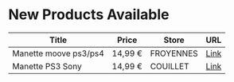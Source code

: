 # New Products Available

| Title | Price | Store | URL |
|---|---|---|---|
| Manette moove ps3/ps4 | 14,99 € | FROYENNES | [Link](https://www.cashconverters.be/fr/accessoires-jeux-video/770246-manette-moove-ps3-ps4.html) |
| Manette PS3 Sony | 14,99 € | COUILLET | [Link](https://www.cashconverters.be/fr/accessoires-jeux-video/770803-manette-ps3-sony.html) |

